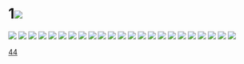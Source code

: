 # 1![](../img/43/00000001.jpg)
![](../img/43/00000002.jpg)
![](../img/43/00000003.jpg)
![](../img/43/00000004.jpg)
![](../img/43/00000005.jpg)
![](../img/43/00000006.jpg)
![](../img/43/00000007.jpg)
![](../img/43/00000008.jpg)
![](../img/43/00000009.jpg)
![](../img/43/00000010.jpg)
![](../img/43/00000011.jpg)
![](../img/43/00000012.jpg)
![](../img/43/00000013.jpg)
![](../img/43/00000014.jpg)
![](../img/43/00000015.jpg)
![](../img/43/00000016.jpg)
![](../img/43/00000017.jpg)
![](../img/43/00000018.jpg)
![](../img/43/00000019.jpg)
![](../img/43/00000020.jpg)
![](../img/43/00000021.jpg)
![](../img/43/00000022.jpg)
![](../img/43/00000023.jpg)
![](../img/43/00000024.jpg)

[44](../dir/44.md)
